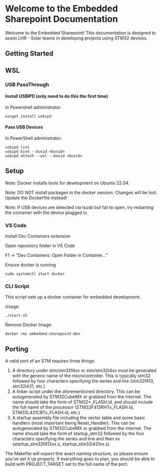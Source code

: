 # Welcome to the Embedded Sharepoint Documentation

Welcome to the Embedded Sharepoint! This documentation is designed to assist LHR - Solar teams in developing projects using STM32 devices.

## Getting Started


<!-- ## Quick Links -->

<!-- TODO: Add confluence or add documentation -->
<!-- - [Getting Started](getting-started.md) - Learn how to set up and begin using the library.
- [API Reference](api-reference.md) - Explore detailed documentation of all available functions and modules.
- [Examples & Tutorials](examples.md) - Follow step-by-step guides to implement common use cases.
- [FAQ](faq.md) - Find answers to frequently asked questions. -->

## WSL

### USB PassThrough

#### Install USBIPD (only need to do this the first time)

In Powershell administrator:
    
    winget install usbipd

#### Pass USB Devices

In PowerShell administrator: 

    usbipd list
    usbipd bind --busid <busid>
    usbipd attach --wsl --busid <busid>

## Setup

Note: Docker installs tools for development on Ubuntu 22.04.

Note: DO NOT install packages in the docker session. Changes will be lost. Update the Dockerfile instead!

Note: If USB devices are detected via lsusb but fail to open, try restarting the container with the device plugged in.

### VS Code

Install Dev Containers extension

Open repository folder in VS Code

F1 → "Dev Containers: Open Folder in Container..."

Ensure docker is running
    
    sudo systemctl start docker

### CLI Script

This script sets up a docker container for embedded development.

Usage:

    ./start.sh

Remove Docker Image:

    docker rmi embedded-sharepoint-dev

## Porting

A valid port of an STM requires three things:

1. A directory under stm/stm32f4xx or stm/stm32l4xx must be generated with the generic name of the microcontroller. This is typically stm32 followed by four characters specifying the series and line (stm32f413, stm32l431, etc.)
2. A linker script under the aforementioned directory. This can be autogenerated by STM32CubeMX or grabbed from the internet. The name should take the form of STM32*_FLASH.ld, and should include the full name of the processor (STM32F413RHTx_FLASH.ld, STM32L431CBTx_FLASH.ld, etc.)
3. A startup assembly file including the vector table and some basic handlers (most important being Reset_Handler). This can be autogenerated by STM32CubeMX or grabbed from the internet. The name should take the form of startup_stm32 followed by the four characters specifying the series and line and then xx (startup_stm32f413xx.s, startup_stm32l431xx.s)

The Makefile will expect this exact naming structure, so please ensure you've set it up properly. If everything goes to plan, you should be able to build with PROJECT_TARGET set to the full name of the port.
